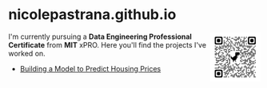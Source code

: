 # nicolepastrana.github.io
<a href="https://www.linkedin.com/in/nicolepastrana/" target="_blank"><img src="linkedin_qrcode.png" width=100px height=auto align=right></a>
<p>I'm currently pursuing a <strong>Data Engineering Professional Certificate</strong> from <strong>MIT</strong> xPRO. Here you'll find the projects I've worked on.</p>

<ul>
<li>
<a href="https://github.com/nicolepastrana/housing_price_prediction">Building a Model to Predict Housing Prices</a>
</li>
</ul>
